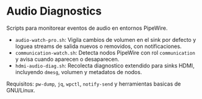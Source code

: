 # Audio Diagnostics

Scripts para monitorear eventos de audio en entornos PipeWire.

- `audio-watch-pro.sh`: Vigila cambios de volumen en el sink por defecto y loguea streams de salida nuevos o removidos, con notificaciones.
- `communication-watch.sh`: Detecta nodos PipeWire con rol `communication` y avisa cuando aparecen o desaparecen.
- `hdmi-audio-diag.sh`: Recolecta diagnostico extendido para sinks HDMI, incluyendo `dmesg`, volumen y metadatos de nodos.

Requisitos: `pw-dump`, `jq`, `wpctl`, `notify-send` y herramientas basicas de GNU/Linux.
